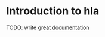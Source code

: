 # Introduction to hla

TODO: write [great documentation](http://jacobian.org/writing/great-documentation/what-to-write/)
